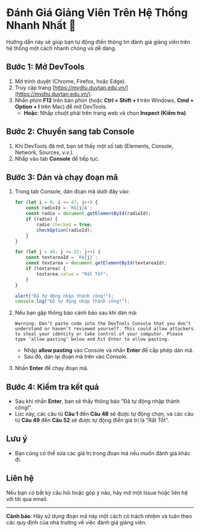 # Đánh Giá Giảng Viên Trên Hệ Thống Nhanh Nhất 🚀

Hướng dẫn này sẽ giúp bạn tự động điền thông tin đánh giá giảng viên trên hệ thống một cách nhanh chóng và dễ dàng.

## Bước 1: Mở DevTools

1. Mở trình duyệt (Chrome, Firefox, hoặc Edge).
2. Truy cập trang [https://mydtu.duytan.edu.vn/](https://mydtu.duytan.edu.vn/).
3. Nhấn phím **F12** trên bàn phím (hoặc **Ctrl + Shift + I** trên Windows, **Cmd + Option + I** trên Mac) để mở DevTools.
   - **Hoặc**: Nhấp chuột phải trên trang web và chọn **Inspect (Kiểm tra)**.

## Bước 2: Chuyển sang tab Console

1. Khi DevTools đã mở, bạn sẽ thấy một số tab (Elements, Console, Network, Sources, v.v.).
2. Nhấp vào tab **Console** để tiếp tục.

## Bước 3: Dán và chạy đoạn mã

1. Trong tab Console, dán đoạn mã dưới đây vào:

    ```javascript
    for (let i = 0; i <= 47; i++) {
        const radioId = `R${i}A`;
        const radio = document.getElementById(radioId);
        if (radio) {
            radio.checked = true;
            checkOption(radioId);
        }
    }

    for (let j = 48; j <= 52; j++) {
        const textareaId = `R${j}`;
        const textarea = document.getElementById(textareaId);
        if (textarea) {
            textarea.value = "Rất Tốt";
        }
    }

    alert("Đã tự động nhập thành công!");
    console.log("Đã tự động nhập thành công!");
    ```

2. Nếu bạn gặp thông báo cảnh báo sau khi dán mã:

    ```
    Warning: Don’t paste code into the DevTools Console that you don’t understand or haven’t reviewed yourself. This could allow attackers to steal your identity or take control of your computer. Please type ‘allow pasting’ below and hit Enter to allow pasting.
    ```

    - Nhập **allow pasting** vào Console và nhấn **Enter** để cấp phép dán mã.
    - Sau đó, dán lại đoạn mã trên vào Console.

3. Nhấn **Enter** để chạy đoạn mã.

## Bước 4: Kiểm tra kết quả

- Sau khi nhấn **Enter**, bạn sẽ thấy thông báo "Đã tự động nhập thành công!".
- Lúc này, các câu từ **Câu 1** đến **Câu 48** sẽ được tự động chọn, và các câu từ **Câu 49** đến **Câu 52** sẽ được tự động điền giá trị là "Rất Tốt".

## Lưu ý

- Bạn cũng có thể sửa các giá trị trong đoạn mã nếu muốn đánh giá khác đi.

## Liên hệ

Nếu bạn có bất kỳ câu hỏi hoặc góp ý nào, hãy mở một Issue hoặc liên hệ với tôi qua email.

---

**Cảnh báo**: Hãy sử dụng đoạn mã này một cách có trách nhiệm và tuân theo các quy định của nhà trường về việc đánh giá giảng viên.
